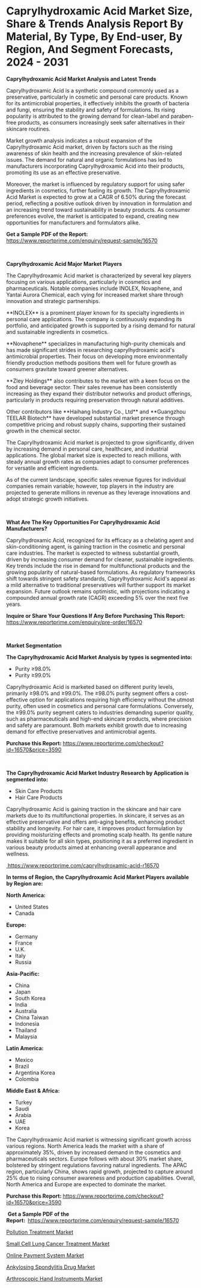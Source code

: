 <p><h1>Caprylhydroxamic Acid Market Size, Share & Trends Analysis Report By Material, By Type, By End-user, By Region, And Segment Forecasts, 2024 - 2031</h1></p><p><strong>Caprylhydroxamic Acid Market Analysis and Latest Trends</strong></p>
<p><p>Caprylhydroxamic Acid is a synthetic compound commonly used as a preservative, particularly in cosmetic and personal care products. Known for its antimicrobial properties, it effectively inhibits the growth of bacteria and fungi, ensuring the stability and safety of formulations. Its rising popularity is attributed to the growing demand for clean-label and paraben-free products, as consumers increasingly seek safer alternatives in their skincare routines.</p><p>Market growth analysis indicates a robust expansion of the Caprylhydroxamic Acid market, driven by factors such as the rising awareness of skin health and the increasing prevalence of skin-related issues. The demand for natural and organic formulations has led to manufacturers incorporating Caprylhydroxamic Acid into their products, promoting its use as an effective preservative.</p><p>Moreover, the market is influenced by regulatory support for using safer ingredients in cosmetics, further fueling its growth. The Caprylhydroxamic Acid Market is expected to grow at a CAGR of 6.50% during the forecast period, reflecting a positive outlook driven by innovation in formulation and an increasing trend toward sustainability in beauty products. As consumer preferences evolve, the market is anticipated to expand, creating new opportunities for manufacturers and formulators alike.</p></p>
<p><strong>Get a Sample PDF of the Report:&nbsp;</strong> <a href="https://www.reportprime.com/enquiry/request-sample/16570?utm_campaign=1837&utm_medium=2&utm_source=Github&utm_content=ia&utm_term=23112024&utm_id=caprylhydroxamic-acid">https://www.reportprime.com/enquiry/request-sample/16570</a></p>
<p>&nbsp;</p>
<p><strong>Caprylhydroxamic Acid Major Market Players</strong></p>
<p><p>The Caprylhydroxamic Acid market is characterized by several key players focusing on various applications, particularly in cosmetics and pharmaceuticals. Notable companies include INOLEX, Novaphene, and Yantai Aurora Chemical, each vying for increased market share through innovation and strategic partnerships.</p><p>**INOLEX** is a prominent player known for its specialty ingredients in personal care applications. The company is continuously expanding its portfolio, and anticipated growth is supported by a rising demand for natural and sustainable ingredients in cosmetics.</p><p>**Novaphene** specializes in manufacturing high-purity chemicals and has made significant strides in researching caprylhydroxamic acid's antimicrobial properties. Their focus on developing more environmentally friendly production methods positions them well for future growth as consumers gravitate toward greener alternatives.</p><p>**Zley Holdings** also contributes to the market with a keen focus on the food and beverage sector. Their sales revenue has been consistently increasing as they expand their distributor networks and product offerings, particularly in products requiring preservation through natural additives.</p><p>Other contributors like **Haihang Industry Co., Ltd** and **Guangzhou TEELAR Biotech** have developed substantial market presence through competitive pricing and robust supply chains, supporting their sustained growth in the chemical sector.</p><p>The Caprylhydroxamic Acid market is projected to grow significantly, driven by increasing demand in personal care, healthcare, and industrial applications. The global market size is expected to reach millions, with steady annual growth rates as companies adapt to consumer preferences for versatile and efficient ingredients.</p><p>As of the current landscape, specific sales revenue figures for individual companies remain variable; however, top players in the industry are projected to generate millions in revenue as they leverage innovations and adopt strategic growth initiatives.</p></p>
<p>&nbsp;</p>
<p><strong>What Are The Key Opportunities For Caprylhydroxamic Acid Manufacturers?</strong></p>
<p><p>Caprylhydroxamic Acid, recognized for its efficacy as a chelating agent and skin-conditioning agent, is gaining traction in the cosmetic and personal care industries. The market is expected to witness substantial growth, driven by increasing consumer demand for cleaner, sustainable ingredients. Key trends include the rise in demand for multifunctional products and the growing popularity of natural-based formulations. As regulatory frameworks shift towards stringent safety standards, Caprylhydroxamic Acid's appeal as a mild alternative to traditional preservatives will further support its market expansion. Future outlook remains optimistic, with projections indicating a compounded annual growth rate (CAGR) exceeding 5% over the next five years.</p></p>
<p><strong>Inquire or Share Your Questions If Any Before Purchasing This Report:</strong> <a href="https://www.reportprime.com/enquiry/pre-order/16570?utm_campaign=1837&utm_medium=2&utm_source=Github&utm_content=ia&utm_term=23112024&utm_id=caprylhydroxamic-acid">https://www.reportprime.com/enquiry/pre-order/16570</a></p>
<p>&nbsp;</p>
<p><strong>Market Segmentation</strong></p>
<p><strong>The Caprylhydroxamic Acid Market Analysis by types is segmented into:</strong></p>
<p><ul><li>Purity ≥98.0%</li><li>Purity ≥99.0%</li></ul></p>
<p><p>Caprylhydroxamic Acid is marketed based on different purity levels, primarily ≥98.0% and ≥99.0%. The ≥98.0% purity segment offers a cost-effective option for applications requiring high efficiency without the utmost purity, often used in cosmetics and personal care formulations. Conversely, the ≥99.0% purity segment caters to industries demanding superior quality, such as pharmaceuticals and high-end skincare products, where precision and safety are paramount. Both markets exhibit growth due to increasing demand for effective preservatives and antimicrobial agents.</p></p>
<p><strong>Purchase this Report:&nbsp;</strong><a href="https://www.reportprime.com/checkout?id=16570&price=3590&utm_campaign=1837&utm_medium=2&utm_source=Github&utm_content=ia&utm_term=23112024&utm_id=caprylhydroxamic-acid">https://www.reportprime.com/checkout?id=16570&price=3590</a></p>
<p>&nbsp;</p>
<p><strong>The Caprylhydroxamic Acid Market Industry Research by Application is segmented into:</strong></p>
<p><ul><li>Skin Care Products</li><li>Hair Care Products</li></ul></p>
<p><p>Caprylhydroxamic Acid is gaining traction in the skincare and hair care markets due to its multifunctional properties. In skincare, it serves as an effective preservative and offers anti-aging benefits, enhancing product stability and longevity. For hair care, it improves product formulation by providing moisturizing effects and promoting scalp health. Its gentle nature makes it suitable for all skin types, positioning it as a preferred ingredient in various beauty products aimed at enhancing overall appearance and wellness.</p></p>
<p><a href="https://www.reportprime.com/caprylhydroxamic-acid-r16570?utm_campaign=1837&utm_medium=2&utm_source=Github&utm_content=ia&utm_term=23112024&utm_id=caprylhydroxamic-acid">&nbsp;https://www.reportprime.com/caprylhydroxamic-acid-r16570</a></p>
<p><strong>In terms of Region, the Caprylhydroxamic Acid Market Players available by Region are:</strong></p>
<p>
    <p> <strong> North America: </strong>
        <ul>
            <li>United States</li>
            <li>Canada</li>
        </ul>
        </p> 
    <p> <strong> Europe: </strong>
        <ul>
            <li>Germany</li>
            <li>France</li>
            <li>U.K.</li>
            <li>Italy</li>
            <li>Russia</li>
        </ul>
        </p> 
    <p> <strong> Asia-Pacific: </strong>
        <ul>
            <li>China</li>
            <li>Japan</li>
            <li>South Korea</li>
            <li>India</li>
            <li>Australia</li>
            <li>China Taiwan</li>
            <li>Indonesia</li>
            <li>Thailand</li>
            <li>Malaysia</li>
        </ul>
        </p> 
    <p> <strong> Latin America: </strong>
        <ul>
            <li>Mexico</li>
            <li>Brazil</li>
            <li>Argentina Korea</li>
            <li>Colombia</li>
        </ul>
        </p> 
    <p> <strong> Middle East & Africa: </strong>
        <ul>
            <li>Turkey</li>
            <li>Saudi</li>
            <li>Arabia</li>
            <li>UAE</li>
            <li>Korea</li>
        </ul>
    </p>
    </p>
<p><p>The Caprylhydroxamic Acid market is witnessing significant growth across various regions. North America leads the market with a share of approximately 35%, driven by increased demand in the cosmetics and pharmaceuticals sectors. Europe follows with about 30% market share, bolstered by stringent regulations favoring natural ingredients. The APAC region, particularly China, shows rapid growth, projected to capture around 25% due to rising consumer awareness and production capabilities. Overall, North America and Europe are expected to dominate the market.</p></p>
<p><strong>Purchase this Report: </strong><a href="https://www.reportprime.com/checkout?id=16570&price=3590&utm_campaign=1837&utm_medium=2&utm_source=Github&utm_content=ia&utm_term=23112024&utm_id=caprylhydroxamic-acid">https://www.reportprime.com/checkout?id=16570&price=3590</a></p>
<p>&nbsp;<strong>Get a Sample PDF of the Report:&nbsp;&nbsp;</strong><a href="https://www.reportprime.com/enquiry/request-sample/16570?utm_campaign=1837&utm_medium=2&utm_source=Github&utm_content=ia&utm_term=23112024&utm_id=caprylhydroxamic-acid">https://www.reportprime.com/enquiry/request-sample/16570</a></p>
<p><strong></strong></p>
<p><p><a href="https://issuu.com/reportprime-2/docs/pollution-treatment-market-size-203_d0c24b2e4736f4?utm_campaign=1837&utm_medium=2&utm_source=Github&utm_content=ia&utm_term=23112024&utm_id=caprylhydroxamic-acid">Pollution Treatment Market</a></p><p><a href="https://www.linkedin.com/pulse/small-cell-lung-cancer-treatment-market-essentials-key-players-wnbvc?utm_campaign=1837&utm_medium=2&utm_source=Github&utm_content=ia&utm_term=23112024&utm_id=caprylhydroxamic-acid">Small Cell Lung Cancer Treatment Market</a></p><p><a href="https://issuu.com/reportprime-2/docs/online-payment-system-market-size-2_f636bdf8e5c40e?utm_campaign=1837&utm_medium=2&utm_source=Github&utm_content=ia&utm_term=23112024&utm_id=caprylhydroxamic-acid">Online Payment System Market</a></p><p><a href="https://www.linkedin.com/pulse/ankylosing-spondylitis-drug-market-overview-size-valuation-h052c?utm_campaign=1837&utm_medium=2&utm_source=Github&utm_content=ia&utm_term=23112024&utm_id=caprylhydroxamic-acid">Ankylosing Spondylitis Drug Market</a></p><p><a href="https://www.linkedin.com/pulse/arthroscopic-hand-instruments-research-study-market-outlook-ljttc?utm_campaign=1837&utm_medium=2&utm_source=Github&utm_content=ia&utm_term=23112024&utm_id=caprylhydroxamic-acid">Arthroscopic Hand Instruments Market</a></p></p>